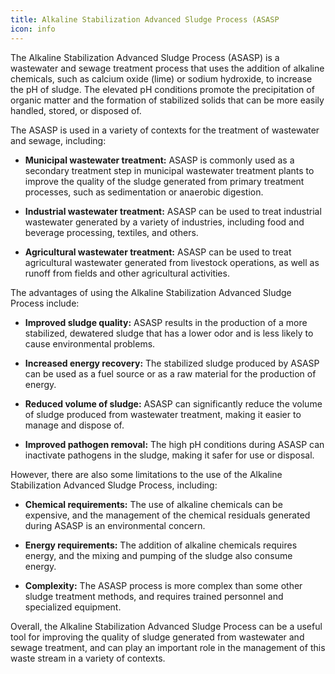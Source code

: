 ```yaml
---
title: Alkaline Stabilization Advanced Sludge Process (ASASP
icon: info
---
```



The Alkaline Stabilization Advanced Sludge Process (ASASP) is a wastewater and sewage treatment process that uses the addition of alkaline chemicals, such as calcium oxide (lime) or sodium hydroxide, to increase the pH of sludge. The elevated pH conditions promote the precipitation of organic matter and the formation of stabilized solids that can be more easily handled, stored, or disposed of.

The ASASP is used in a variety of contexts for the treatment of wastewater and sewage, including:

- <b>Municipal wastewater treatment:</b> ASASP is commonly used as a secondary treatment step in municipal wastewater treatment plants to improve the quality of the sludge generated from primary treatment processes, such as sedimentation or anaerobic digestion.

- <b>Industrial wastewater treatment:</b> ASASP can be used to treat industrial wastewater generated by a variety of industries, including food and beverage processing, textiles, and others.

- <b>Agricultural wastewater treatment:</b> ASASP can be used to treat agricultural wastewater generated from livestock operations, as well as runoff from fields and other agricultural activities.

The advantages of using the Alkaline Stabilization Advanced Sludge Process include:

- <b>Improved sludge quality:</b> ASASP results in the production of a more stabilized, dewatered sludge that has a lower odor and is less likely to cause environmental problems.

- <b>Increased energy recovery:</b> The stabilized sludge produced by ASASP can be used as a fuel source or as a raw material for the production of energy.

- <b>Reduced volume of sludge:</b> ASASP can significantly reduce the volume of sludge produced from wastewater treatment, making it easier to manage and dispose of.

- <b>Improved pathogen removal:</b> The high pH conditions during ASASP can inactivate pathogens in the sludge, making it safer for use or disposal.

However, there are also some limitations to the use of the Alkaline Stabilization Advanced Sludge Process, including:

- <b>Chemical requirements:</b> The use of alkaline chemicals can be expensive, and the management of the chemical residuals generated during ASASP is an environmental concern.

- <b>Energy requirements:</b> The addition of alkaline chemicals requires energy, and the mixing and pumping of the sludge also consume energy.

- <b>Complexity:</b> The ASASP process is more complex than some other sludge treatment methods, and requires trained personnel and specialized equipment.

Overall, the Alkaline Stabilization Advanced Sludge Process can be a useful tool for improving the quality of sludge generated from wastewater and sewage treatment, and can play an important role in the management of this waste stream in a variety of contexts.
